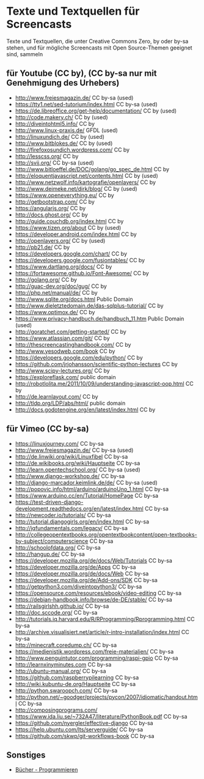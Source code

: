 # Texte und Textquellen für Screencasts

Texte und Textquellen, die unter Creative Commons Zero, by oder by-sa stehen, 
und für mögliche Screencasts mit Open Source-Themen geeignet sind, sammeln

## für Youtube (CC by), (CC by-sa nur mit Genehmigung des Urhebers)

* http://www.freiesmagazin.de/ CC by-sa (used)
* https://tty1.net/sed-tutorium/index.html CC by-sa (used)
* https://de.libreoffice.org/get-help/documentation/ CC by (used)
* http://code.makery.ch/ CC by (used)
* http://diveintohtml5.info/ CC by
* http://www.linux-praxis.de/ GFDL (used)
* http://linuxundich.de/ CC by (used)
* http://www.bitblokes.de/ CC by (used)
* http://firefoxosundich.wordpress.com/ CC by
* http://lesscss.org/ CC by
* http://svij.org/ CC by-sa (used)
* http://www.bitloeffel.de/DOC/golang/go_spec_de.html CC by
* http://eloquentjavascript.net/contents.html CC by (used)
* http://www.netzwolf.info/kartografie/openlayers/ CC by
* http://www.deimeke.net/dirk/blog/ CC by (used)
* https://www.openeverything.eu/ CC by
* http://getbootstrap.com/ CC by
* https://angularjs.org/ CC by
* http://docs.ghost.org/ CC by
* http://guide.couchdb.org/index.html CC by
* https://www.tizen.org/about CC by (used)
* https://developer.android.com/index.html CC by
* http://openlayers.org/ CC by (used)
* http://pb21.de/ CC by
* https://developers.google.com/chart/ CC by
* https://developers.google.com/fusiontables/ CC by
* https://www.dartlang.org/docs/ CC by
* https://fortawesome.github.io/Font-Awesome/ CC by
* http://golang.org/ CC by
* http://guac-dev.org/doc/gug/ CC by
* http://php.net/manual/de/ CC by
* http://www.sqlite.org/docs.html Public Domain
* http://www.dieletztedomain.de/das-sqlplus-tutorial/ CC by
* https://www.optimox.de/ CC by
* https://www.privacy-handbuch.de/handbuch_11.htm Public Domain (used)
* http://goratchet.com/getting-started/ CC by
* https://www.atlassian.com/git/ CC by
* http://thescreencastinghandbook.com/ CC by
* http://www.yesodweb.com/book CC by
* https://developers.google.com/edu/python/ CC by
* https://github.com/jrjohansson/scientific-python-lectures CC by
* http://www.scipy-lectures.org/ CC by
* https://exploreflask.com/ public domain
* http://robotlolita.me/2011/10/09/understanding-javascript-oop.html CC by
* http://de.learnlayout.com/ CC by
* http://tldp.org/LDP/abs/html/ public domain
* http://docs.godotengine.org/en/latest/index.html CC by

## für Vimeo (CC by-sa)

* https://linuxjourney.com/ CC by-sa
* http://www.freiesmagazin.de/ CC by-sa (used)
* http://de.linwiki.org/wiki/Linuxfibel CC by-sa
* http://de.wikibooks.org/wiki/Hauptseite CC by-sa
* http://learn.opentechschool.org/ CC by-sa (used)
* http://www.django-workshop.de/ CC by-sa
* http://django-marcador.keimlink.de/de/ CC by-sa (used)
* http://popovic.info/html/arduino/arduinoUno_1.html CC by-sa
* https://www.arduino.cc/en/Tutorial/HomePage CC by-sa
* https://test-driven-django-development.readthedocs.org/en/latest/index.html CC by-sa
* http://newcoder.io/tutorials/ CC by-sa
* http://tutorial.djangogirls.org/en/index.html CC by-sa
* http://jqfundamentals.com/legacy/ CC by-sa
* http://collegeopentextbooks.org/opentextbookcontent/open-textbooks-by-subject/computerscience CC by-sa
* http://schoolofdata.org/ CC by-sa
* http://hangup.de/ CC by-sa
* https://developer.mozilla.org/de/docs/Web/Tutorials CC by-sa
* https://developer.mozilla.org/de/Apps CC by-sa
* https://developer.mozilla.org/de/docs/Web CC by-sa
* https://developer.mozilla.org/de/Add-ons/SDK CC by-sa
* http://getpython3.com/diveintopython3/ CC by-sa
* https://opensource.com/resources/ebook/video-editing CC by-sa
* https://debian-handbook.info/browse/de-DE/stable/ CC by-sa
* http://railsgirlshh.github.io/ CC by-sa
* http://doc.sccode.org/ CC by-sa
* http://tutorials.iq.harvard.edu/R/RProgramming/Rprogramming.html CC by-sa
* http://archive.visualisiert.net/article/r-intro-installation/index.html CC by-sa
* http://minecraft.coredump.ch/ CC by-sa
* https://medienistik.wordpress.com/freie-materialien/ CC by-sa
* http://www.penguintutor.com/programming/raspi-gpio CC by-sa
* http://learnxinyminutes.com CC by-sa
* http://ubuntu-manual.org/ CC by-sa
* https://github.com/raspberrypilearning CC by-sa
* http://wiki.kubuntu-de.org/Hauptseite CC by-sa
* http://python.swaroopch.com/ CC by-sa
* http://python.net/~goodger/projects/pycon/2007/idiomatic/handout.html CC by-sa
* http://composingprograms.com/
* https://www.ida.liu.se/~732A47/literature/PythonBook.pdf CC by-sa
* https://github.com/nyergler/effective-django CC by-sa
* https://help.ubuntu.com/lts/serverguide/ CC by-sa
* https://github.com/skwp/git-workflows-book CC by-sa

## Sonstiges

* [Bücher - Programmieren](https://github.com/vhf/free-programming-books/blob/master/free-programming-books.md)
